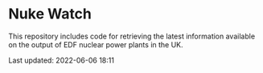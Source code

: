 # Nuke Watch

This repository includes code for retrieving the latest information available on the output of EDF nuclear power plants in the UK.

Last updated: 2022-06-06 18:11